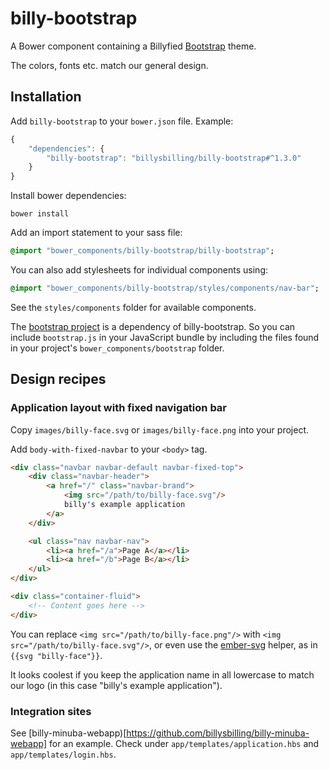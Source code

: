 billy-bootstrap
===============

A Bower component containing a Billyfied [Bootstrap](http://getbootstrap.com/)
theme.

The colors, fonts etc. match our general design.


## Installation

Add `billy-bootstrap` to your `bower.json` file. Example:

```javascript
{
    "dependencies": {
        "billy-bootstrap": "billysbilling/billy-bootstrap#^1.3.0"
    }
}
```

Install bower dependencies:

```
bower install
```

Add an import statement to your sass file:

```sass
@import "bower_components/billy-bootstrap/billy-bootstrap";
```

You can also add stylesheets for individual components using:

```sass
@import "bower_components/billy-bootstrap/styles/components/nav-bar";
```

See the `styles/components` folder for available components.

The [bootstrap project](https://github.com/twbs/bootstrap) is a dependency of
billy-bootstrap. So you can include `bootstrap.js` in your JavaScript bundle by including the files found in your project's `bower_components/bootstrap` folder.


## Design recipes

### Application layout with fixed navigation bar

Copy `images/billy-face.svg` or `images/billy-face.png` into your
project.

Add `body-with-fixed-navbar` to your `<body>` tag.

```html
<div class="navbar navbar-default navbar-fixed-top">
    <div class="navbar-header">
        <a href="/" class="navbar-brand">
            <img src="/path/to/billy-face.svg"/>
            billy's example application
        </a>
    </div>

    <ul class="nav navbar-nav">
        <li><a href="/a">Page A</a></li>
        <li><a href="/b">Page B</a></li>
    </ul>
</div>

<div class="container-fluid">
    <!-- Content goes here -->
</div>
```

You can replace `<img src="/path/to/billy-face.png"/>` with
`<img src="/path/to/billy-face.svg"/>`, or even use the
[ember-svg](https://github.com/billysbilling/ember-svg) helper, as in
`{{svg "billy-face"}}`.

It looks coolest if you keep the application name in all lowercase to match our
logo (in this case "billy's example application").


### Integration sites

See [billy-minuba-webapp)[https://github.com/billysbilling/billy-minuba-webapp] for an example. Check under `app/templates/application.hbs` and `app/templates/login.hbs`.
